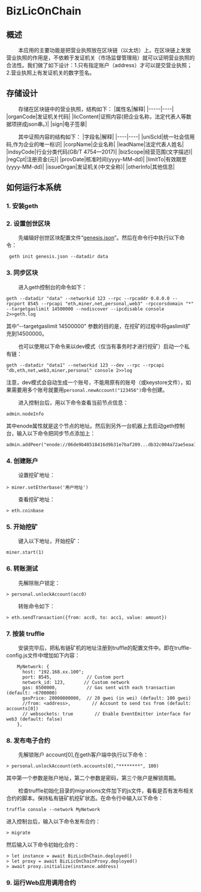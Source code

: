 BizLicOnChain
===
## 概述
&ensp;&ensp;&ensp;&ensp;
本应用的主要功能是把营业执照放在区块链（以太坊）上。在区块链上发放营业执照的作用是，不依赖于发证机关（市场监督管理局）就可以证明营业执照的合法性。我们做了如下设计：1.只有指定账户（address）才可以提交营业执照；2.营业执照上有发证机关的数字签名。

## 存储设计
&ensp;&ensp;&ensp;&ensp;
存储在区块链中的营业执照，结构如下：
 |属性名|解释|
 |-----|----|
 |organCode|发证机关代码|
 |licContent|证照内容(把企业名称，法定代表人等数据项拼成json串。)|
 |sign|电子签章|
 
 &ensp;&ensp;&ensp;&ensp;
 其中证照内容的结构如下：
 |字段名|解释|
 |----|----|
 |uniScId|统一社会信用码,作为企业的唯一标识|
 |corpName|企业名称|
 |leadName|法定代表人姓名|
 |indsyCode|行业分类代码(GB/T 4754—2017)|
 |bizScope|经营范围(文字描述)|
 |regCpt|注册资金(元)|
 |provDate|核准时间(yyyy-MM-dd)|
 |limitTo|有效期至(yyyy-MM-dd)|
 |issueOrgan|发证机关(中文全称)|
 |otherInfo|其他信息|
 
 ## 如何运行本系统
 
 ### 1. 安装geth
 ### 2. 设置创世区块
 &ensp;&ensp;&ensp;&ensp;
 先编辑好创世区块配置文件“[genesis.json](https://github.com/xiaoke1256/BizLicOnChain/blob/master/genesis-config/genesis.json)”。然后在命令行中执行以下命令：
 ```
  geth init genesis.json --datadir data
 ```
 
 ### 3. 同步区块
 
 &ensp;&ensp;&ensp;&ensp;
 进入geth控制台的命令如下：
 ```
 geth --datadir "data" --networkid 123 --rpc --rpcaddr 0.0.0.0 --rpcport 8545 --rpcapi "eth,miner,net,personal,web3" -rpccorsdomain "*" --targetgaslimit 14500000 --nodiscover --ipcdisable console 2>>geth.log
 ```
 其中“--targetgaslimit 14500000” 参数的目的是，在挖矿的过程中将gaslimit扩充到14500000。
 
 &ensp;&ensp;&ensp;&ensp;
 也可以使用以下命令来以dev模式（仅当有事务时才进行挖矿）启动一个私有链：
 ```
 geth --datadir "data1" --networkid 123 --dev --rpc --rpcapi "db,eth,net,web3,miner,personal" console 2>>log
 ```
 注意，dev模式会自动生成一个账号，不能用原有的账号（或keystore文件），如果需要用多个账号就要用`personal.newAccount("123456")`命令创建。
 
 &ensp;&ensp;&ensp;&ensp;
 进入控制台后，用以下命令查看当前节点信息：
 ```
 admin.nodeInfo
 ```
 其中enode属性就是这个节点的地址。然后到另外一台机器上去启动geth控制台，输入以下命令把同步节点添加上：
 ```
 admin.addPeer("enode://06de9b48518416d9b31e7baf209...db32c004a72ae5eaa79a8046e5@192.168.66.101:30303")
 ```

### 4. 创建账户

 &ensp;&ensp;&ensp;&ensp;
 设置挖矿地址：
```
> miner.setEtherbase('用户地址')
```
 &ensp;&ensp;&ensp;&ensp;
 查看挖矿地址：
 ```
 > eth.coinbase
 ```

### 5. 开始挖矿

 &ensp;&ensp;&ensp;&ensp;
 键入以下地址，开始挖矿：
 ```
 miner.start(1)
 ```


### 6. 转账测试

&ensp;&ensp;&ensp;&ensp;
先解除账户锁定：
```
> personal.unlockAccount(acc0)
```
 &ensp;&ensp;&ensp;&ensp;
 转账命令如下：
```
> eth.sendTransaction({from: acc0, to: acc1, value: amount})
```
### 7. 按装 truffle
&ensp;&ensp;&ensp;&ensp;
安装完毕后，把私有链矿机的地址注册到truffle的配置文件中。即在truffle-config.js文件中增加如下内容：
```
    MyNetwork: {
      host: "192.168.xx.100";
      port: 8545,             // Custom port
      network_id: 123,       // Custom network
      gas: 8500000,           // Gas sent with each transaction (default: ~6700000)
      gasPrice: 20000000000,  // 20 gwei (in wei) (default: 100 gwei)
      //from: <address>,        // Account to send txs from (default: accounts[0])
      // websockets: true        // Enable EventEmitter interface for web3 (default: false)
    },
```

### 8. 发布电子合约
&ensp;&ensp;&ensp;&ensp;
先解锁账户 account[0],在geth客户端中执行以下命令：
```
> personal.unlockAccount(eth.accounts[0],"********", 100)
```
其中第一个参数是账户地址，第二个参数是密码，第三个账户是解锁周期。

&ensp;&ensp;&ensp;&ensp;
检查truffle初始化目录的migrations文件加下的js文件，看看是否有发布相关合约的脚本。保持私有链矿机挖矿状态。在命令行中输入以下命令：
```
truffle console --network MyNetwork
```
进入控制台后，输入以下命令发布合约：
```
> migrate
```
然后输入以下命令初始化合约：
```
> let instance = await BizLicOnChain.deployed()
> let proxy = await BizLicOnChainProxy.deployed()
> await proxy.initialize(instance.address)
```
### 9. 运行Web应用调用合约
